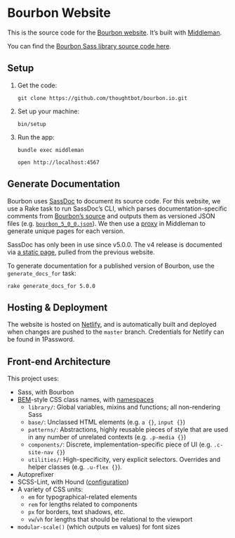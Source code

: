 # Bourbon Website

This is the source code for the [Bourbon website]. It’s built with [Middleman].

You can find the [Bourbon Sass library source code here][library repo].

[Bourbon website]: https://www.bourbon.io/
[Middleman]: https://middlemanapp.com/
[library repo]: https://github.com/thoughtbot/bourbon

## Setup

1. Get the code:

    ```
    git clone https://github.com/thoughtbot/bourbon.io.git
    ```

1. Set up your machine:

    ```
    bin/setup
    ```

1. Run the app:

    ```
    bundle exec middleman
    ```

    ```
    open http://localhost:4567
    ```

## Generate Documentation

Bourbon uses [SassDoc] to document its source code. For this website, we use
a Rake task to run SassDoc’s CLI, which parses documentation-specific comments
from [Bourbon’s source] and outputs them as versioned JSON files
(e.g. [`bourbon_5_0_0.json`]). We then use a [proxy] in Middleman to generate
unique pages for each version.

SassDoc has only been in use since v5.0.0. The v4 release is documented
via [a static page][v4], pulled from the previous website.

To generate documentation for a published version of Bourbon,
use the `generate_docs_for` task:

```
rake generate_docs_for 5.0.0
```

[SassDoc]: http://sassdoc.com/
[Bourbon’s source]: https://github.com/thoughtbot/bourbon/
[`bourbon_5_0_0.json`]: data/bourbon_5_0_0.json
[proxy]: https://middlemanapp.com/advanced/dynamic_pages/
[v4]: source/docs/4.2.7/index.html.erb

## Hosting & Deployment

The website is hosted on [Netlify], and is automatically built and deployed when
changes are pushed to the `master` branch. Credentials for Netlify can be found
in 1Password.

[Netlify]: https://www.netlify.com/

## Front-end Architecture

This project uses:

- Sass, with Bourbon
- [BEM]-style CSS class names, with [namespaces]
  - `library/`: Global variables, mixins and functions; all non-rendering Sass
  - `base/`: Unclassed HTML elements (e.g. `a {}`, `input {}`)
  - `patterns/`: Abstractions, highly reusable pieces of style that are used in
    any number of unrelated contexts (e.g. `.p-media {}`)
  - `components/`: Discrete, implementation-specific piece of UI
    (e.g. `.c-site-nav {}`)
  - `utilities/`: High-specificity, very explicit selectors. Overrides and
    helper classes (e.g. `.u-flex {}`).
- Autoprefixer
- SCSS-Lint, with Hound ([configuration](.scss-lint.yml))
- A variety of CSS units:
  - `em` for typographical-related elements
  - `rem` for lengths related to components
  - `px` for borders, text shadows, etc.
  - `vw`/`vh` for lengths that should be relational to the viewport
- `modular-scale()` (which outputs `em` values) for font sizes

[BEM]: http://csswizardry.com/2013/01/mindbemding-getting-your-head-round-bem-syntax/
[namespaces]: http://csswizardry.com/2015/03/more-transparent-ui-code-with-namespaces/
